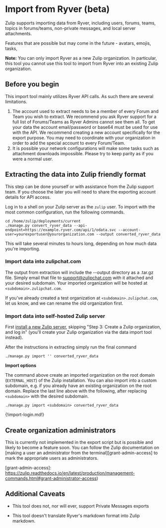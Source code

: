 # Import from Ryver (beta)

Zulip supports importing data from Ryver, including users, forums,
teams, topics in forums/teams, non-private messages, and local server attachments.

Features that are possible but may come in the future - avatars, emojis,
tasks, 

**Note:** You can only import Ryver as a new Zulip organization. In
particular, this tool you cannot use this tool to import from Ryver into an
existing Zulip organization.

## Before you begin

This import tool mainly utilizes Ryver API calls. As such there are several limitations.

1. The account used to extract needs to be a member of every Forum and Team you wish to extract. 
We recommend you ask Ryver support for a full list of Forums/Teams as Ryver Admins cannot see them all.
To get your data the account email/password or base64 must be used for use with the API. We recommend
creating a new account specifically for the export purpose. You may need to coordinate with your organization
in order to add the special account to every Forum/Team.
2. It is possible your network configurations will make some tasks such as attachment downloads impossible. 
Please try to keep parity as if you were a normal user.

## Extracting the data into Zulip friendly format

This step can be done yourself or with assistance from the Zulip support team. If you choose the 
later you will need to share the exporting account details for API access.

Log in to a shell on your Zulip server as the `zulip` user. To import with
the most common configuration, run the following commands.

```
cd /home/zulip/deployments/current
./manage.py convert_ryver_data --api-endpoint=https://example.ryver.com/api/1/odata.svc --account-user=yourexportuser@yourorganization.com --output converted_ryver_data

```

This will take several minutes to hours long, depending on how much data you're
importing.

### Import data into zulipchat.com

The output from extraction will include the --output directory as a .tar.gz file.
Simply email that file to support@zulipchat.com with it attached and your desired subdomain.
Your imported organization will be hosted at `<subdomain>.zulipchat.com`.

If you've already created a test organization at
`<subdomain>.zulipchat.com`, let us know, and we can rename the old
organization first.

### Import data into self-hosted Zulip server

First
[install a new Zulip server](https://zulip.readthedocs.io/en/stable/production/install.html),
skipping "Step 3: Create a Zulip organization, and log in" (you'll
create your Zulip organization via the data import tool instead).

After the instructions in extracting simply run the final command
```
./manage.py import '' converted_ryver_data
```

**Import options**

The command above create an imported organization on the root domain
(`EXTERNAL_HOST`) of the Zulip installation. You can also import into a
custom subdomain, e.g. if you already have an existing organization on the
root domain. Replace the last line above with the following, after replacing
`<subdomain>` with the desired subdomain.

```
./manage.py import <subdomain> converted_ryver_data
```

{!import-login.md!}

## Create organization administrators

This is currently not implemented in the export script but is possible and likely 
to become a feature soon. You can follow the Zulip documentation on
[making a user an administrator from the terminal][grant-admin-access]
to mark the appropriate users as administrators.

[grant-admin-access]: https://zulip.readthedocs.io/en/latest/production/management-commands.html#grant-administrator-access)

## Additional Caveats

- This tool does not, nor will ever, support Private Messages exports

- This tool doesn't translate Ryver's markdown format into Zulip markdown.
